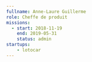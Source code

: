 ```yaml
---
fullname: Anne-Laure Guillerme
role: Cheffe de produit
missions:
  - start: 2018-11-19
    end: 2019-05-31
    status: admin
startups:
    - lotocar
---
```


